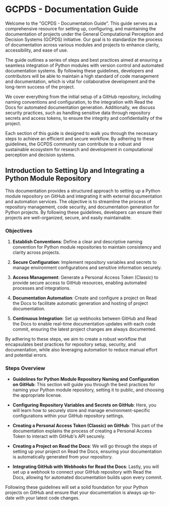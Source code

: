 # GCPDS - Documentation Guide

Welcome to the "GCPDS - Documentation Guide". This guide serves as a comprehensive resource for setting up, configuring, and maintaining the documentation of projects under the General Computational Perception and Decision Systems (GCPDS) initiative. Our goal is to standardize the process of documentation across various modules and projects to enhance clarity, accessibility, and ease of use.

The guide outlines a series of steps and best practices aimed at ensuring a seamless integration of Python modules with version control and automated documentation systems. By following these guidelines, developers and contributors will be able to maintain a high standard of code management and documentation, which is vital for collaborative development and the long-term success of the project.

We cover everything from the initial setup of a GitHub repository, including naming conventions and configuration, to the integration with Read the Docs for automated documentation generation. Additionally, we discuss security practices, such as handling sensitive data through repository secrets and access tokens, to ensure the integrity and confidentiality of the project.

Each section of this guide is designed to walk you through the necessary steps to achieve an efficient and secure workflow. By adhering to these guidelines, the GCPDS community can contribute to a robust and sustainable ecosystem for research and development in computational perception and decision systems.

## Introduction to Setting Up and Integrating a Python Module Repository

This documentation provides a structured approach to setting up a Python module repository on GitHub and integrating it with external documentation and automation services. The objective is to streamline the process of repository management, code security, and documentation generation for Python projects. By following these guidelines, developers can ensure their projects are well-organized, secure, and easily maintainable.

### Objectives

1. **Establish Conventions**: Define a clear and descriptive naming convention for Python module repositories to maintain consistency and clarity across projects.
   
2. **Secure Configuration**: Implement repository variables and secrets to manage environment configurations and sensitive information securely.
   
3. **Access Management**: Generate a Personal Access Token (Classic) to provide secure access to GitHub resources, enabling automated processes and integrations.
   
4. **Documentation Automation**: Create and configure a project on Read the Docs to facilitate automatic generation and hosting of project documentation.
   
5. **Continuous Integration**: Set up webhooks between GitHub and Read the Docs to enable real-time documentation updates with each code commit, ensuring the latest project changes are always documented.

By adhering to these steps, we aim to create a robust workflow that encapsulates best practices for repository setup, security, and documentation, while also leveraging automation to reduce manual effort and potential errors.

### Steps Overview

- **Guidelines for Python Module Repository Naming and Configuration on GitHub**: This section will guide you through the best practices for naming your Python module repository, setting it to public, and choosing the appropriate license.

- **Configuring Repository Variables and Secrets on GitHub**: Here, you will learn how to securely store and manage environment-specific configurations within your GitHub repository settings.

- **Creating a Personal Access Token (Classic) on GitHub**: This part of the documentation explains the process of creating a Personal Access Token to interact with GitHub's API securely.

- **Creating a Project on Read the Docs**: We will go through the steps of setting up your project on Read the Docs, ensuring your documentation is automatically generated from your repository.

- **Integrating GitHub with Webhooks for Read the Docs**: Lastly, you will set up a webhook to connect your GitHub repository with Read the Docs, allowing for automated documentation builds upon every commit.

Following these guidelines will set a solid foundation for your Python projects on GitHub and ensure that your documentation is always up-to-date with your latest code changes.
